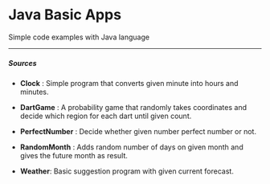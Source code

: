 # Java Basic Apps

Simple code examples with Java language

------------

##### Sources
- **Clock** :
Simple program that converts given minute into hours and minutes.

- **DartGame** :
A probability game that randomly takes coordinates and decide which region for each dart until given count.

- **PerfectNumber** :
Decide whether given number perfect number or not.

- **RandomMonth** :
Adds random number of days on given month and gives the future month as result.

- **Weather**:
Basic suggestion program with given current forecast.
